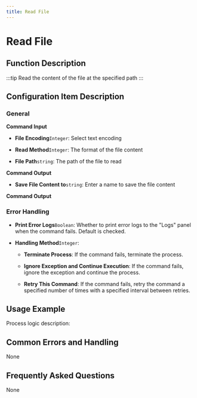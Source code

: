 ```yaml
---
title: Read File
---
```


# Read File

## Function Description

:::tip 
Read the content of the file at the specified path
:::

## Configuration Item Description

### General

**Command Input**

- **File Encoding**`Integer`: Select text encoding

- **Read Method**`Integer`: The format of the file content

- **File Path**`string`: The path of the file to read


**Command Output**

- **Save File Content to**`string`: Enter a name to save the file content


**Command Output**

### Error Handling

- **Print Error Logs**`Boolean`: Whether to print error logs to the "Logs" panel when the command fails. Default is checked. 

- **Handling Method**`Integer`:

    - **Terminate Process**: If the command fails, terminate the process.

    - **Ignore Exception and Continue Execution**: If the command fails, ignore the exception and continue the process.

    - **Retry This Command**: If the command fails, retry the command a specified number of times with a specified interval between retries.

## Usage Example

Process logic description:

## Common Errors and Handling

None

## Frequently Asked Questions

None

